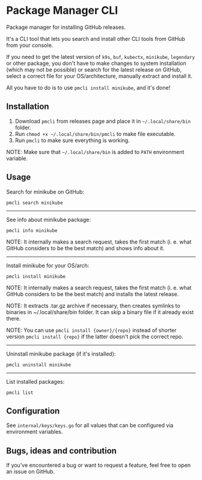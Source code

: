 # Package Manager CLI

Package manager for installing GitHub releases.

It's a CLI tool that lets you search and install other CLI tools from GitHub from your console.

If you need to get the latest version of `k9s`, `buf`, `kubectx`, `minikube`, `legendary` or other package, you don't have to make changes to system installation (which may not be possible) or search for the latest release on GitHub, select a correct file for your OS/architecture, manually extract and install it.

All you have to do is to use `pmcli install minikube`, and it's done!

## Installation

1. Download `pmcli` from releases page and place it in `~/.local/share/bin` folder.
2. Run `chmod +x ~/.local/share/bin/pmcli` to make file executable.
3. Run `pmcli` to make sure everything is working.

NOTE: Make sure that `~/.local/share/bin` is added to `PATH` environment variable.

## Usage

Search for minikube on GitHub:

```shell
pmcli search minikube
```

---

See info about minikube package:

```shell
pmcli info minikube
```

NOTE: It internally makes a search request, takes the first match (i. e. what GitHub considers to be the best match) and shows info about it.

---

Install minikube for your OS/arch:

```shell
pmcli install minikube
```

NOTE: It internally makes a search request, takes the first match (i. e. what GitHub considers to be the best match) and installs the latest release.

NOTE: It extracts .tar.gz archive if necessary, then creates symlinks to binaries in ~/.local/share/bin folder. It can skip a binary file if it already exist there.

NOTE: You can use `pmcli install {owner}/{repo}` instead of shorter version `pmcli install {repo}` if the latter doesn't pick the correct repo.

---

Uninstall minikube package (if it's installed):

```shell
pmcli uninstall minikube
```

---

List installed packages:

```shell
pmcli list
```

## Configuration

See `internal/keys/keys.go` for all values that can be configured via environment variables.

## Bugs, ideas and contribution

If you've encountered a bug or want to request a feature, feel free to open an issue on GitHub.
